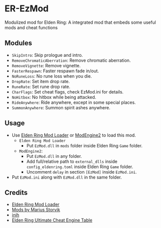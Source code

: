 # ER-EzMod
Modulized mod for Elden Ring: A integrated mod that embeds some useful mods and cheat functions

## Modules
* `SkipIntro`: Skip prologue and intro.
* `RemoveChromaticAberration`: Remove chromatic aberration.
* `RemoveVignette`: Remove vignette.
* `FasterRespawn`: Faster respawn fade in/out.
* `NoRuneLoss`: No rune loss when you die.
* `DropRate`: Set item drop rate.
* `RuneRate`: Set rune drop rate.
* `CharFlags`: Set cheat flags, check EzMod.ini for details.
* `NoHitbox`: No hitbox while being attacked.
* `RideAnywhere`: Ride anywhere, except in some special places.
* `SummonAnywhere`: Summon spirit ashes anywhere.

## Usage
* Use [Elden Ring Mod Loader](https://github.com/techiew/EldenRingModLoader) or [ModEngine2](https://github.com/soulsmods/ModEngine2) to load this mod.
  * `Elden Ring Mod Loader`
    * Put `EzMod.dll` in `mods` folder inside Elden Ring `Game` folder.
  * `ModEngine2`:
    * Put `EzMod.dll` in any folder.
    * Add full/relative path to `external_dlls` inside `config_eldenring.toml` inside Elden Ring `Game` folder.
    * Uncomment `delay` in section `[EzMod]` inside `EzMod.ini`.
* Put `EzMod.ini` along with `EzMod.dll` in the same folder.

## Credits
* [Elden Ring Mod Loader](https://www.nexusmods.com/eldenring/mods/117)
* [Mods by Marius Storvik](https://github.com/techiew/EldenRingMods)
* [inih](https://github.com/benhoyt/inih)
* [Elden Ring Ultimate Cheat Engine Table](https://www.nexusmods.com/eldenring/mods/48)
